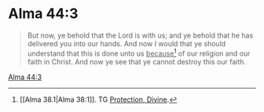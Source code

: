 # Alma 44:3

> But now, ye behold that the Lord is with us; and ye behold that he has delivered you into our hands. And now I would that ye should understand that this is done unto us <u>because</u>[^a] of our religion and our faith in Christ. And now ye see that ye cannot destroy this our faith.

[Alma 44:3](https://www.churchofjesuschrist.org/study/scriptures/bofm/alma/44?lang=eng&id=p3#p3)


[^a]: [[Alma 38.1|Alma 38:1]]. TG [Protection, Divine](https://www.churchofjesuschrist.org/study/scriptures/tg/protection-divine?lang=eng).
